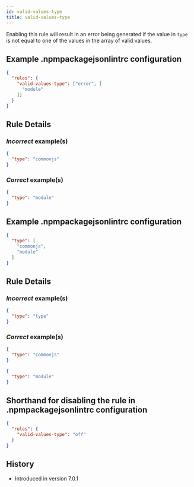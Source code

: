 ```yaml
---
id: valid-values-type
title: valid-values-type
---
```


Enabling this rule will result in an error being generated if the value in `type` is not equal to one of the values in the array of valid values.

## Example .npmpackagejsonlintrc configuration

```json
{
  "rules": {
    "valid-values-type": ["error", [
      "module"
    ]]
  }
}
```

## Rule Details

### *Incorrect* example(s)

```json
{
  "type": "commonjs"
}
```

### *Correct* example(s)

```json
{
  "type": "module"
}
```

## Example .npmpackagejsonlintrc configuration

```json
{
  "type": [
    "commonjs",
    "module"
  ]
}
```

## Rule Details

### *Incorrect* example(s)

```json
{
  "type": "type"
}
```

### *Correct* example(s)

```json
{
  "type": "commonjs"
}
```

```json
{
  "type": "module"
}
```

## Shorthand for disabling the rule in .npmpackagejsonlintrc configuration

```json
{
  "rules": {
    "valid-values-type": "off"
  }
}
```

## History

* Introduced in version 7.0.1
